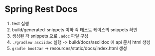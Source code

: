 # Spring Rest Docs

1. test 실행
2. build/generated-snippets 이하 각 테스트 케이스의 snippets 확인
3. 생성된 각 snippets 으로 `.adoc` 파일 구성
4. `./gradlew asciidoc` 실행 -> build/docs/asciidoc 에 api 문서 html 생성
5. `gradle bootJar` -> resources/static/docs/index.html 생성

